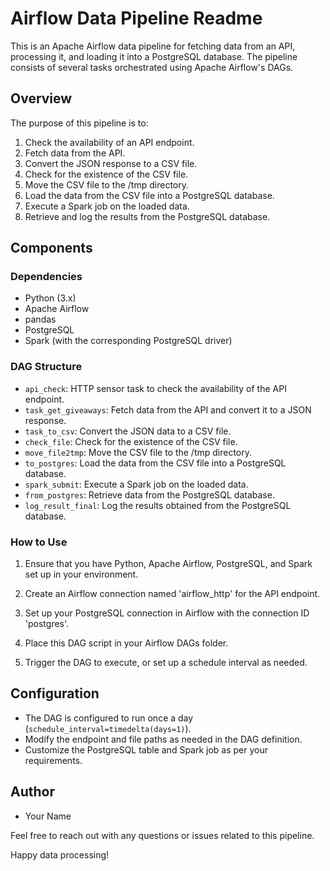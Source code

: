 # Airflow Data Pipeline Readme

This is an Apache Airflow data pipeline for fetching data from an API, processing it, and loading it into a PostgreSQL database. The pipeline consists of several tasks orchestrated using Apache Airflow's DAGs.

## Overview

The purpose of this pipeline is to:
1. Check the availability of an API endpoint.
2. Fetch data from the API.
3. Convert the JSON response to a CSV file.
4. Check for the existence of the CSV file.
5. Move the CSV file to the /tmp directory.
6. Load the data from the CSV file into a PostgreSQL database.
7. Execute a Spark job on the loaded data.
8. Retrieve and log the results from the PostgreSQL database.

## Components

### Dependencies

- Python (3.x)
- Apache Airflow
- pandas
- PostgreSQL
- Spark (with the corresponding PostgreSQL driver)

### DAG Structure

- `api_check`: HTTP sensor task to check the availability of the API endpoint.
- `task_get_giveaways`: Fetch data from the API and convert it to a JSON response.
- `task_to_csv`: Convert the JSON data to a CSV file.
- `check_file`: Check for the existence of the CSV file.
- `move_file2tmp`: Move the CSV file to the /tmp directory.
- `to_postgres`: Load the data from the CSV file into a PostgreSQL database.
- `spark_submit`: Execute a Spark job on the loaded data.
- `from_postgres`: Retrieve data from the PostgreSQL database.
- `log_result_final`: Log the results obtained from the PostgreSQL database.

### How to Use

1. Ensure that you have Python, Apache Airflow, PostgreSQL, and Spark set up in your environment.

2. Create an Airflow connection named 'airflow_http' for the API endpoint.

3. Set up your PostgreSQL connection in Airflow with the connection ID 'postgres'.

4. Place this DAG script in your Airflow DAGs folder.

5. Trigger the DAG to execute, or set up a schedule interval as needed.

## Configuration

- The DAG is configured to run once a day (`schedule_interval=timedelta(days=1)`).
- Modify the endpoint and file paths as needed in the DAG definition.
- Customize the PostgreSQL table and Spark job as per your requirements.

## Author

- Your Name

Feel free to reach out with any questions or issues related to this pipeline.

Happy data processing!
